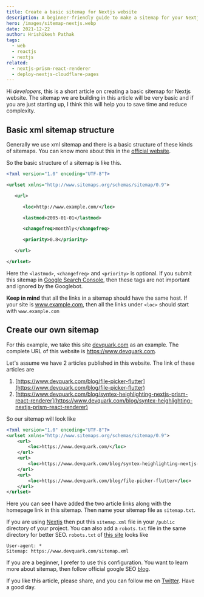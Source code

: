```yaml
---
title: Create a basic sitemap for Nextjs website
description: A beginner-friendly guide to make a sitemap for your Nextjs website. Now boost your search rankings with this simple sitemap making technique. This is a time efficient way, and you can later experiment with it to improve results.
hero: /images/sitemap-nextjs.webp
date: 2021-12-22
author: Hrishikesh Pathak
tags:
  - web
  - reactjs
  - nextjs
related:
  - nextjs-prism-react-renderer
  - deploy-nextjs-cloudflare-pages
---
```


Hi _developers_, this is a short article on creating a basic sitemap for Nextjs website. The sitemap we are building in this article will be very basic and if you are just starting up, I think this will help you to save time and reduce complexity.

## Basic xml sitemap structure

Generally we use xml sitemap and there is a basic structure of these kinds of sitemaps. You can know more about this in the [official website](https://www.sitemaps.org/protocol.html).

So the basic structure of a sitemap is like this.

```xml
<?xml version="1.0" encoding="UTF-8"?>

<urlset xmlns="http://www.sitemaps.org/schemas/sitemap/0.9">

   <url>

      <loc>http://www.example.com/</loc>

      <lastmod>2005-01-01</lastmod>

      <changefreq>monthly</changefreq>

      <priority>0.8</priority>

   </url>

</urlset>
```

Here the `<lastmod>`, `<changefreq>` and `<priority>` is optional. If you submit this sitemap in [Google Search Console](https://developers.google.com/search), then these tags are not important and ignored by the Googlebot.

**Keep in mind** that all the links in a sitemap should have the same host. If your site is www.example.com, then all the links under `<loc>` should start with `www.example.com`

## Create our own sitemap

For this example, we take this site [devquark.com](https://www.devquark.com/) as an example. The complete URL of this website is https://www.devquark.com.

Let's assume we have 2 articles published in this website. The link of these articles are

1. [https://www.devquark.com/blog/file-picker-flutter](https://www.devquark.com/blog/file-picker-flutter)
2. [https://www.devquark.com/blog/syntex-heighlighting-nextjs-prism-react-renderer](https://www.devquark.com/blog/syntex-heighlighting-nextjs-prism-react-renderer)

So our sitemap will look like

```xml
<?xml version="1.0" encoding="UTF-8"?>
<urlset xmlns="http://www.sitemaps.org/schemas/sitemap/0.9">
    <url>
        <loc>https://www.devquark.com/</loc>
    </url>
    <url>
        <loc>https://www.devquark.com/blog/syntex-heighlighting-nextjs-prism-react-renderer</loc>
    </url>
    <url>
        <loc>https://www.devquark.com/blog/file-picker-flutter</loc>
    </url>
</urlset>
```

Here you can see I have added the two article links along with the homepage link in this sitemap. Then name your sitemap file as `sitemap.txt`.

If you are using [Nextjs](https://nextjs.org/) then put this `sitemap.xml` file in your `/public` directory of your project. You can also add a `robots.txt` file in the same directory for better SEO. `robots.txt` of [this site](https://www.devquark.com/blog) looks like

```text
User-agent: *
Sitemap: https://www.devquark.com/sitemap.xml
```

If you are a beginner, I prefer to use this configuration. You want to learn more about sitemap, then follow official google SEO [blog](https://developers.google.com/search/docs/advanced/sitemaps/build-sitemap).

If you like this article, please share, and you can follow me on [Twitter](https://twitter.com/hrishikshpathak). Have a good day.
